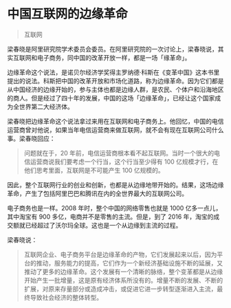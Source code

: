 # 中国互联网的边缘革命

> 互联网

梁春晓是阿里研究院学术委员会委员。在阿里研究院的一次讨论上，梁春晓说，其实互联网和电子商务，同中国的改革开放一样，都是一场「缘革命」。

边缘革命这个说法，是诺贝尔经济学奖得主罗纳德·科斯在《变革中国》这本书里提出的说法。科斯把中国的改革开放和市场化道路，称为边缘革命。因为它们都是从中国经济的边缘开始的，参与主体也都是边缘人群，是农民、个体户和沿海地区的商人。但是经过了四十年的发展，中国的这场「边缘革命」，已经让这个国家成为全世界第二大经济体。

梁春晓把边缘革命这个说法拿过来用在互联网和电子商务上。他回忆，中国的电信运营商曾对他说，如果当年电信运营商来做互联网，就不会有现在互联网公司什么事。梁春晓回应：

> 问题就在于，20 年前，电信运营商根本看不起互联网。当时一个很大的电信运营商说我们要考虑一个行当，这个行当至少得有 100 亿规模才行，在他们思考里面，互联网是不可能产生 100 亿规模的。

因此，整个互联网行业的创业和创新，也都是从边缘地带开始的。结果，这场边缘革命，产生了包括阿里巴巴和腾讯在内的全世界最大的互联网公司。

电子商务也是一样。2008 年时，整个中国的网络零售也就是 1000 亿多一点儿，其中淘宝有 900 多亿，电商并不是零售的主流。但是，到了 2016 年，淘宝的成交额就已经超过了沃尔玛全球。这也是一个从边缘到主流的过程。

梁春晓说：

> 互联网企业、电子商务平台是边缘革命的产物，它们发展起来以后，因为平台的推动，服务能力的提高，它们作为一个新经济基础设施不断的延展，又推动了更多的边缘革命。这个发展有一个清晰的脉络，整个变革都是从边缘开始产生一批增量，这是原有经济体系所没有的。增量不断的发展、不断的扩展，对原来存量部分或造成冲击，或促进它进一步转型逐渐进入主流，最终导致社会经济的整体转型。

